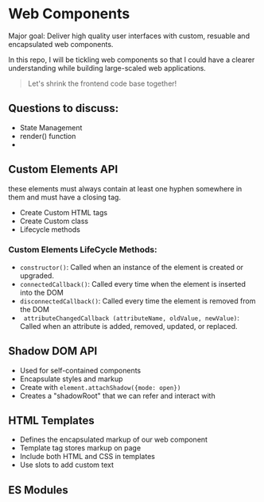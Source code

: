 # Web Components
Major goal: Deliver high quality user interfaces with custom, resuable and encapsulated web components.

In this repo, I will be tickling web components so that I could have a clearer understanding while building large-scaled web applications. 
> Let's shrink the frontend code base together!


## Questions to discuss:
- State Management 
- render() function
- 

## Custom Elements API
these elements must always contain at least one hyphen somewhere in them and must have a closing tag.
- Create Custom HTML tags
- Create Custom class
- Lifecycle methods 

### Custom Elements LifeCycle Methods:
- ```constructor()```: Called when an instance of the element is created or upgraded.
- ```connectedCallback()```: Called every time when the element is inserted into the DOM
- ```disconnectedCallback()```: Called every time the element is removed from the DOM
- ``` attributeChangedCallback (attributeName, oldValue, newValue)```: Called when an attribute is added, removed, updated, or replaced.


## Shadow DOM API
- Used for self-contained components
- Encapsulate styles and markup
- Create with ```element.attachShadow({mode: open})```
- Creates a "shadowRoot" that we can refer and interact with 

## HTML Templates
- Defines the encapsulated markup of our web component
- Template tag stores markup on page
- Include both HTML and CSS in templates
- Use slots to add custom text

## ES Modules




